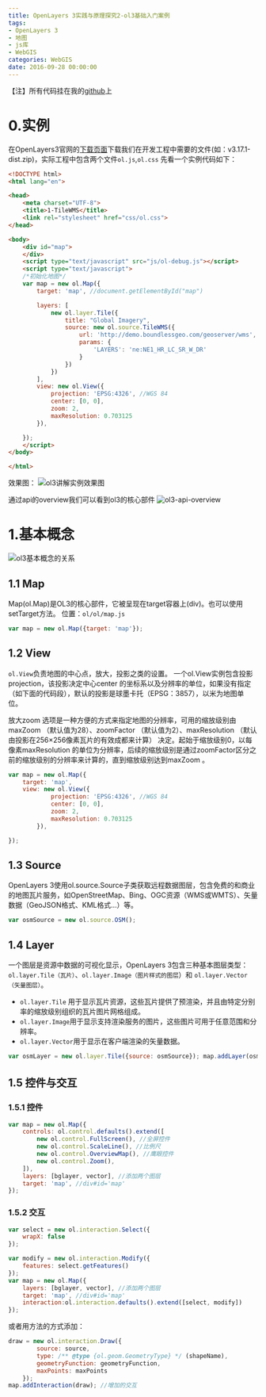 ```yaml
---
title: OpenLayers 3实践与原理探究2-ol3基础入门案例
tags:
- OpenLayers 3
- 地图
- js库
- WebGIS
categories: WebGIS
date: 2016-09-28 00:00:00
---
```

【注】所有代码挂在我的[github](https://github.com/zrysmt/openlayers-3)上

# 0.实例
在OpenLayers3官网的[下载页面](http://openlayers.org/download/)下载我们在开发工程中需要的文件(如：v3.17.1-dist.zip)，实际工程中包含两个文件`ol.js`,`ol.css`
先看一个实例代码如下：

```html
<!DOCTYPE html>
<html lang="en">

<head>
    <meta charset="UTF-8">
    <title>1-TileWMS</title>
    <link rel="stylesheet" href="css/ol.css">
</head>

<body>
    <div id="map">
    </div>
    <script type="text/javascript" src="js/ol-debug.js"></script>
    <script type="text/javascript">
    /*初始化地图*/
    var map = new ol.Map({
        target: 'map', //document.getElementById("map")

        layers: [
            new ol.layer.Tile({
                title: "Global Imagery",
                source: new ol.source.TileWMS({
                    url: 'http://demo.boundlessgeo.com/geoserver/wms',
                    params: {
                        'LAYERS': 'ne:NE1_HR_LC_SR_W_DR'
                    }
                })
            })
        ],
        view: new ol.View({
            projection: 'EPSG:4326', //WGS 84
            center: [0, 0],
            zoom: 2,
            maxResolution: 0.703125
        }),

    });
    </script>
</body>

</html>
```
效果图：
![ol3讲解实例效果图](https://raw.githubusercontent.com/zrysmt/mdPics/master/ol/ol3%E8%AE%B2%E8%A7%A3%E7%A4%BA%E4%BE%8B1.jpg)

通过api的overview我们可以看到ol3的核心部件
![ol3-api-overview](https://raw.githubusercontent.com/zrysmt/mdPics/master/ol/ol3-api-overview.png)
# 1.基本概念
![ol3基本概念的关系](https://raw.githubusercontent.com/zrysmt/mdPics/master/ol/ol3%E5%9F%BA%E6%9C%AC%E6%A6%82%E5%BF%B5%E5%85%B3%E7%B3%BB.png)
## 1.1 Map
Map(ol.Map)是OL3的核心部件，它被呈现在target容器上(div)。也可以使用setTarget方法。
位置：`ol/ol/map.js`

```javascript
var map = new ol.Map({target: 'map'});
```
## 1.2 View
`ol.View`负责地图的中心点，放大，投影之类的设置。
一个ol.View实例包含投影projection，该投影决定中心center 的坐标系以及分辨率的单位，如果没有指定（如下面的代码段），默认的投影是球墨卡托（EPSG：3857），以米为地图单位。 

放大zoom 选项是一种方便的方式来指定地图的分辨率，可用的缩放级别由maxZoom （默认值为28）、zoomFactor （默认值为2）、maxResolution （默认由投影在256×256像素瓦片的有效成都来计算） 决定。起始于缩放级别0，以每像素maxResolution 的单位为分辨率，后续的缩放级别是通过zoomFactor区分之前的缩放级别的分辨率来计算的，直到缩放级别达到maxZoom 。
```javascript
var map = new ol.Map({
	target: 'map',
	view: new ol.View({
            projection: 'EPSG:4326', //WGS 84
            center: [0, 0],
            zoom: 2,
            maxResolution: 0.703125
        }),

});
```
## 1.3 Source
OpenLayers 3使用ol.source.Source子类获取远程数据图层，包含免费的和商业的地图瓦片服务，如OpenStreetMap、Bing、OGC资源（WMS或WMTS）、矢量数据（GeoJSON格式、KML格式…）等。

```javascript
var osmSource = new ol.source.OSM();
```
## 1.4 Layer
一个图层是资源中数据的可视化显示，OpenLayers 3包含三种基本图层类型：`ol.layer.Tile（瓦片）`、`ol.layer.Image（图片样式的图层`）和 `ol.layer.Vector（矢量图层）`。

- `ol.layer.Tile` 用于显示瓦片资源，这些瓦片提供了预渲染，并且由特定分别率的缩放级别组织的瓦片图片网格组成。 
- `ol.layer.Image`用于显示支持渲染服务的图片，这些图片可用于任意范围和分辨率。 
- `ol.layer.Vector`用于显示在客户端渲染的矢量数据。

```javascript
var osmLayer = new ol.layer.Tile({source: osmSource}); map.addLayer(osmLayer);
```
## 1.5 控件与交互
### 1.5.1 控件

```javascript
var map = new ol.Map({
    controls: ol.control.defaults().extend([
        new ol.control.FullScreen(), //全屏控件
        new ol.control.ScaleLine(), //比例尺
        new ol.control.OverviewMap(), //鹰眼控件
        new ol.control.Zoom(),
    ]),
    layers: [bglayer, vector], //添加两个图层
    target: 'map', //div#id='map'
});
```
### 1.5.2 交互

```javascript
var select = new ol.interaction.Select({
	wrapX: false
});

var modify = new ol.interaction.Modify({
	features: select.getFeatures()
});
var map = new ol.Map({
    layers: [bglayer, vector], //添加两个图层
    target: 'map', //div#id='map'
    interaction:ol.interaction.defaults().extend([select, modify])
});
```
或者用方法的方式添加：

```javascript
draw = new ol.interaction.Draw({
        source: source,
        type: /** @type {ol.geom.GeometryType} */ (shapeName),
        geometryFunction: geometryFunction,
        maxPoints: maxPoints
    });
map.addInteraction(draw); //增加的交互
```
